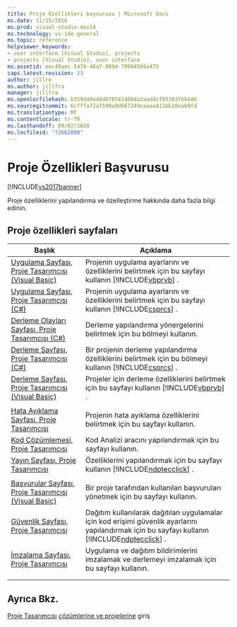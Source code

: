 ```yaml
---
title: Proje Özellikleri başvurusu | Microsoft Docs
ms.date: 11/15/2016
ms.prod: visual-studio-dev14
ms.technology: vs-ide-general
ms.topic: reference
helpviewer_keywords:
- user interface [Visual Studio], projects
- projects [Visual Studio], user interface
ms.assetid: eec49aec-5474-48a7-889d-709045b9a475
caps.latest.revision: 23
author: jillre
ms.author: jillfra
manager: jillfra
ms.openlocfilehash: b359d49ed4d670581406da3aad4cf05393f6b446
ms.sourcegitcommit: 6cfffa72af599a9d667249caaaa411bb28ea69fd
ms.translationtype: MT
ms.contentlocale: tr-TR
ms.lasthandoff: 09/02/2020
ms.locfileid: "72662098"
---
```

# <a name="project-properties-reference"></a>Proje Özellikleri Başvurusu
[!INCLUDE[vs2017banner](../../includes/vs2017banner.md)]

Proje özelliklerini yapılandırma ve özelleştirme hakkında daha fazla bilgi edinin.

## <a name="project-properties-pages"></a>Proje özellikleri sayfaları

|Başlık|Açıklama|
|-----------|-----------------|
|[Uygulama Sayfası, Proje Tasarımcısı (Visual Basic)](../../ide/reference/application-page-project-designer-visual-basic.md)|Projenin uygulama ayarlarını ve özelliklerini belirtmek için bu sayfayı kullanın [!INCLUDE[vbprvb](../../includes/vbprvb-md.md)] .|
|[Uygulama Sayfası, Proje Tasarımcısı (C#)](../../ide/reference/application-page-project-designer-csharp.md)|Projenin uygulama ayarlarını ve özelliklerini belirtmek için bu sayfayı kullanın [!INCLUDE[csprcs](../../includes/csprcs-md.md)] .|
|[Derleme Olayları Sayfası, Proje Tasarımcısı (C#)](../../ide/reference/build-events-page-project-designer-csharp.md)|Derleme yapılandırma yönergelerini belirtmek için bu bölmeyi kullanın.|
|[Derleme Sayfası, Proje Tasarımcısı (C#)](../../ide/reference/build-page-project-designer-csharp.md)|Bir projenin derleme yapılandırma özelliklerini belirtmek için bu bölmeyi kullanın [!INCLUDE[csprcs](../../includes/csprcs-md.md)] .|
|[Derleme Sayfası, Proje Tasarımcısı (Visual Basic)](../../ide/reference/compile-page-project-designer-visual-basic.md)|Projeler için derleme özelliklerini belirtmek için bu sayfayı kullanın [!INCLUDE[vbprvb](../../includes/vbprvb-md.md)] .|
|||
|[Hata Ayıklama Sayfası, Proje Tasarımcısı](../../ide/reference/debug-page-project-designer.md)|Projenin hata ayıklama özelliklerini belirtmek için bu sayfayı kullanın.|
|[Kod Çözümlemesi, Proje Tasarımcısı](../../ide/reference/code-analysis-project-designer.md)|Kod Analizi aracını yapılandırmak için bu sayfayı kullanın.|
|[Yayın Sayfası, Proje Tasarımcısı](../../ide/reference/publish-page-project-designer.md)|Özelliklerini yapılandırmak için bu sayfayı kullanın [!INCLUDE[ndptecclick](../../includes/ndptecclick-md.md)] .|
|||
|[Başvurular Sayfası, Proje Tasarımcısı (Visual Basic)](../../ide/reference/references-page-project-designer-visual-basic.md)|Bir proje tarafından kullanılan başvuruları yönetmek için bu sayfayı kullanın.|
|[Güvenlik Sayfası, Proje Tasarımcısı](../../ide/reference/security-page-project-designer.md)|Dağıtım kullanılarak dağıtılan uygulamalar için kod erişimi güvenlik ayarlarını yapılandırmak için bu sayfayı kullanın [!INCLUDE[ndptecclick](../../includes/ndptecclick-md.md)] .|
|[İmzalama Sayfası, Proje Tasarımcısı](../../ide/reference/signing-page-project-designer.md)|Uygulama ve dağıtım bildirimlerini imzalamak ve derlemeyi imzalamak için bu sayfayı kullanın.|
|||
|||

## <a name="see-also"></a>Ayrıca Bkz.
 [Proje Tasarımcısı](https://msdn.microsoft.com/898dd854-c98d-430c-ba1b-a913ce3c73d7) [çözümlerine ve projelerine](../../ide/solutions-and-projects-in-visual-studio.md) giriş
